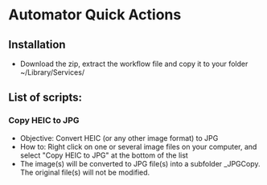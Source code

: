 # Automator Quick Actions

## Installation
* Download the zip, extract the workflow file and copy it to your folder ~/Library/Services/

## List of scripts:
### Copy HEIC to JPG
* Objective: Convert HEIC (or any other image format) to JPG
* How to: Right click on one or several image files on your computer, and select "Copy HEIC to JPG" at the bottom of the list
* The image(s) will be converted to JPG file(s) into a subfolder _JPGCopy. The original file(s) will not be modified.
